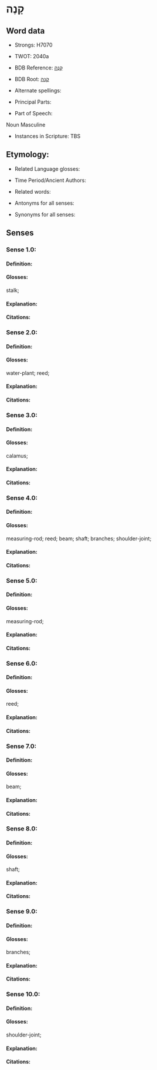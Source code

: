 # קָנֶה

<!-- Status: S2="NeedsEdits" -->
<!-- Lexica used for edits:   -->

## Word data

* Strongs: H7070

* TWOT: 2040a

* BDB Reference: [קָנֶה](rc://en/bdb/dict/s.cc.ab)

* BDB Root: [קנה](rc://en/bdb/dict/s.cc.aa)

* Alternate spellings:

* Principal Parts:

* Part of Speech:

Noun Masculine

* Instances in Scripture: TBS

## Etymology:

* Related Language glosses:

* Time Period/Ancient Authors:

* Related words:

* Antonyms for all senses:

* Synonyms for all senses:

## Senses

### Sense 1.0:

#### Definition:

#### Glosses:

stalk; 

#### Explanation:

#### Citations:



### Sense 2.0:

#### Definition:

#### Glosses:

water-plant; reed; 

#### Explanation:

#### Citations:



### Sense 3.0:

#### Definition:

#### Glosses:

calamus; 

#### Explanation:

#### Citations:



### Sense 4.0:

#### Definition:

#### Glosses:

measuring-rod; reed; beam; shaft; branches; shoulder-joint; 

#### Explanation:

#### Citations:



### Sense 5.0:

#### Definition:

#### Glosses:

measuring-rod; 

#### Explanation:

#### Citations:



### Sense 6.0:

#### Definition:

#### Glosses:

reed; 

#### Explanation:

#### Citations:



### Sense 7.0:

#### Definition:

#### Glosses:

beam; 

#### Explanation:

#### Citations:



### Sense 8.0:

#### Definition:

#### Glosses:

shaft; 

#### Explanation:

#### Citations:



### Sense 9.0:

#### Definition:

#### Glosses:

branches; 

#### Explanation:

#### Citations:



### Sense 10.0:

#### Definition:

#### Glosses:

shoulder-joint; 

#### Explanation:

#### Citations:




